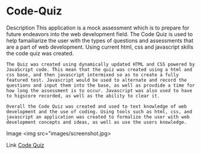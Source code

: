 # Code-Quiz

Description
    This application is a mock assessment which is to prepare for future endeavors into the web development field. The Code Quiz is used to help famailiarize the user with the types of questions and assessments that are a part of web development. Using current html, css and javascript skills the code quiz was created.

    The Quiz was created using dynamically updated HTML and CSS powered by JavaScript code. This mean that the quiz was created using a html and css base, and then javascript intermixed so as to create a fully featured test. Javascript would be used to alternate and record the questions and input them into the base, as well as provdide a time for how long the assessment is to occur. Javascript was also used to have to higscore recorded, as well as the ability to clear it.

    Overall the Code Quiz was created and used to text knowledge of web development and the use of coding. Using tools such as html, css, and javascript an application was created to formalize the user with web development concepts and ideas, as well as use the users knowledge.

Image
    <img src="images/screenshot.jpg>

Link
    [Code Quiz]()